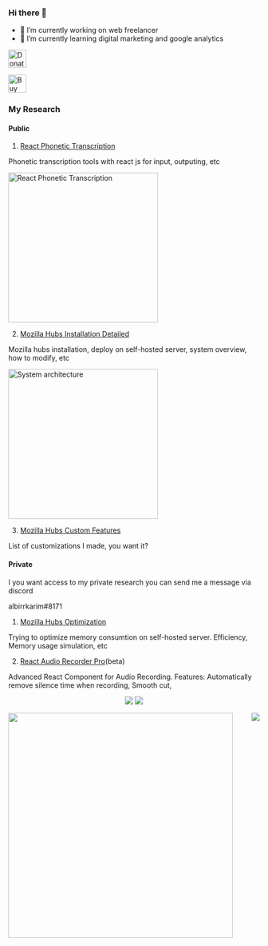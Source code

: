 ### Hi there 👋

- 🔭 I’m currently working on web freelancer
- 🌱 I’m currently learning digital marketing and google analytics


<a href='https://paypal.me/AlbirrKarim' target='_blank'><img height='36' style='border:0px;height:36px;' src='https://user-images.githubusercontent.com/29292018/186840848-65e25ff9-47e2-424b-bfa0-4ca5d027b346.png' border='0' alt='Donate via paypal' /></a>

<a href='https://ko-fi.com/Q5Q0BC92X' target='_blank'><img height='36' style='border:0px;height:36px;' src='https://cdn.ko-fi.com/cdn/kofi3.png?v=3' border='0' alt='Buy Me a Coffee at ko-fi.com' /></a>


### My Research

#### Public

1. [React Phonetic Transcription](https://github.com/albirrkarim/react-phonetic-transcription)

Phonetic transcription tools with react js for input, outputing, etc

<img title="React Phonetic Transcription" alt="React Phonetic Transcription" src="https://user-images.githubusercontent.com/29292018/186837665-e0e1f889-7ba5-4f6c-90ba-7d9a5c07c8de.gif" style="width:300px" />


2. [Mozilla Hubs Installation Detailed](https://github.com/albirrkarim/mozilla-hubs-installation-detailed)

Mozilla hubs installation, deploy on self-hosted server, system overview, how to modify, etc

<img title="System architecture" alt="System architecture" src="https://github.com/albirrkarim/mozilla-hubs-installation-detailed/blob/main/docs_img/System_Overview.png" style="width:300px" />


3. [Mozilla Hubs Custom Features](https://github.com/albirrkarim/mozilla-hubs-custom-features)

List of customizations I made, you want it?

#### Private

I you want access to my private research you can send me a message via discord

albirrkarim#8171

1. [Mozilla Hubs Optimization](https://github.com/albirrkarim/mozilla-hubs-optimization)

Trying to optimize memory consumtion on self-hosted server. Efficiency, Memory usage simulation, etc


2. [React Audio Recorder Pro](#)(beta)

Advanced React Component for Audio Recording. Features: Automatically remove silence time when recording, Smooth cut,

<div align = "center">

<!-- [<img src="https://img.shields.io/badge/albirrkarim-6fa5d1?&style=for-the-badge&logo=facebook&logoColor=white"/>](https://www.facebook.com/albirrkarim/) -->
[<img src="https://img.shields.io/badge/portfolio-web-%23.svg?&style=for-the-badge&logo=&logoColor=white%22"/>](https://albirrkarim.github.io/)
[<img src="https://img.shields.io/badge/linkedin-%230077B5.svg?&style=for-the-badge&logo=linkedin&logoColor=white"/>](https://www.linkedin.com/in/albirrkarim)

</div>

<div>
  <img align="left" width="450" class='maximal' src="https://github-readme-stats.vercel.app/api?username=albirrkarim&show_icons=true&hide_border=false&line_height=30&icon_color=1b93c9&show_owner=true&count_private=true&hide=contribs,prs"/>
  
 <img align="right" src="https://github-readme-stats.vercel.app/api/top-langs/?username=albirrkarim&hide=c%23&layout=compact&line_height=30)](https://github.com/anuraghazra/github-readme-stats"/>
  
</div>

<!--
**albirrkarim/albirrkarim** is a ✨ _special_ ✨ repository because its `README.md` (this file) appears on your GitHub profile.

Here are some ideas to get you started:

- 🔭 I’m currently working on ...
- 🌱 I’m currently learning ...
- 👯 I’m looking to collaborate on ...
- 🤔 I’m looking for help with ...
- 💬 Ask me about ...
- 📫 How to reach me: ...
- 😄 Pronouns: ...
- ⚡ Fun fact: ...
-->
